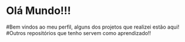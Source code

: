 # Olá Mundo!!!
#Bem vindos ao meu perfil, alguns dos projetos que realizei estão aqui!
#Outros repositórios que tenho servem como aprendizado!!
